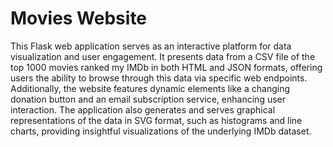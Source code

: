 # Movies Website

This Flask web application serves as an interactive platform for data visualization and user engagement. It presents data from a CSV file of the top 1000 movies ranked my IMDb in both HTML and JSON formats, offering users the ability to browse through this data via specific web endpoints. Additionally, the website features dynamic elements like a changing donation button and an email subscription service, enhancing user interaction. The application also generates and serves graphical representations of the data in SVG format, such as histograms and line charts, providing insightful visualizations of the underlying IMDb dataset.
